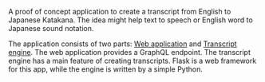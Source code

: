 A proof of concept application to create a transcript from English to Japanese Katakana.
The idea might help text to speech or English word to Japanese sound notation.

The application consists of two parts:
[Web application](https://github.com/yokolet/transcript-web) and
[Transcript engine](https://github.com/yokolet/transcript).
The web application provides a GraphQL endpoint.
The transcript engine has a main feature of creating transcripts.
Flask is a web framework for this app, while the engine is written by a simple Python.
